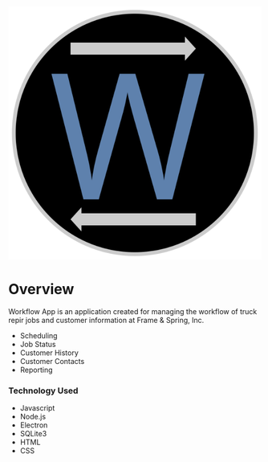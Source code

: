 ![Logo](/images/logo.svg)
# Overview
Workflow App is an application created for managing the workflow of truck repir jobs and customer information at Frame & Spring, Inc.

- Scheduling
- Job Status
- Customer History
- Customer Contacts
- Reporting 
### Technology Used
- Javascript
- Node.js
- Electron
- SQLite3
- HTML
- CSS
